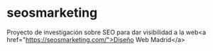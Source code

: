 # seosmarketing
Proyecto de investigación sobre SEO para dar visibilidad a la web&lt;a href="https://seosmarketing.com/">Diseño Web Madrid&lt;/a>
